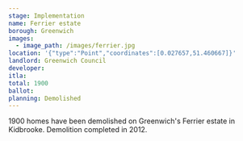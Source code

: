 ```yaml
---
stage: Implementation 
name: Ferrier estate 
borough: Greenwich
images:
  - image_path: /images/ferrier.jpg
location: '{"type":"Point","coordinates":[0.027657,51.460667]}'
landlord: Greenwich Council
developer:
itla:
total: 1900
ballot:
planning: Demolished
---
```

1900 homes have been demolished on Greenwich's Ferrier estate in Kidbrooke.
Demolition completed in 2012.
